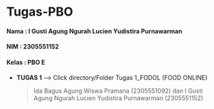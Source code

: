 # **Tugas-PBO**

#### Nama : I Gusti Agung Ngurah Lucien Yudistira Purnawarman
#### NIM : 2305551152
#### Kelas : PBO E

- **TUGAS 1**  --> Click directory/Folder Tugas 1_FODOL (FOOD ONLINE)
    > Ida Bagus Agung Wiswa Pramana (2305551092) dan I Gusti Agung Ngurah Lucien Yudistira Purnawarman (2305551152)
